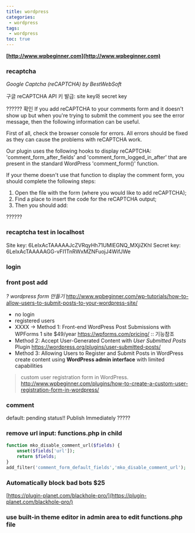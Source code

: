 ```yaml
---
title: wordpress
categories: 
 - wordpress
tags: 
 - wordpress
toc: true
---
```


**[http://www.wpbeginner.com](http://www.wpbeginner.com)**

### recaptcha

*Google Captcha (reCAPTCHA) by BestWebSoft*

구글 reCAPTCHA API 키 발급: site key와 secret key

?????? 확인
If you add reCAPTCHA to your comments form and it doesn't show up but when you're trying to submit the comment you see the error message, then the following information can be useful.

First of all, check the browser console for errors. All errors should be fixed as they can cause the problems with reCAPTCHA work.

Our plugin uses the following hooks to display reCAPTCHA: 'comment_form_after_fields' and 'comment_form_logged_in_after' that are present in the standard WordPress 'comment_form()' function.

If your theme doesn't use that function to display the comment form, you should complete the following steps:

1. Open the file with the form (where you would like to add reCAPTCHA);
2. Find a place to insert the code for the reCAPTCHA output;
3. Then you should add:

<?php echo apply_filters( 'gglcptch_display_recaptcha', '', 'comments_form' ); ?>
??????

### recaptcha test in localhost
Site key: 6LeIxAcTAAAAAJcZVRqyHh71UMIEGNQ_MXjiZKhI
Secret key: 6LeIxAcTAAAAAGG-vFI1TnRWxMZNFuojJ4WifJWe

### login

### front post add

*? wordpress form 만들기*
http://www.wpbeginner.com/wp-tutorials/how-to-allow-users-to-submit-posts-to-your-wordpress-site/
- no login
- registered users
- XXXX -> Method 1: Front-end WordPress Post Submissions with WPForms
  1 site $49/year
  https://wpforms.com/pricing/  :: 기능참조
- Method 2: Accept User-Generated Content with *User Submitted Posts* Plugin
  https://wordpress.org/plugins/user-submitted-posts/
- Method 3: Allowing Users to Register and Submit Posts in WordPress
  create content using **WordPress admin interface** with limited capabilities

>custom user registration form in WordPress.
>http://www.wpbeginner.com/plugins/how-to-create-a-custom-user-registration-form-in-wordpress/

### comment

default: pending status!!
Publish Immediately ?????

### remove url input: functions.php in child

```php
function mko_disable_comment_url($fields) { 
    unset($fields['url']);
    return $fields;
}
add_filter('comment_form_default_fields','mko_disable_comment_url');
```

### Automatically block bad bots $25

[https://plugin-planet.com/blackhole-pro/](https://plugin-planet.com/blackhole-pro/)

### use built-in theme editor in admin area to edit functions.php file